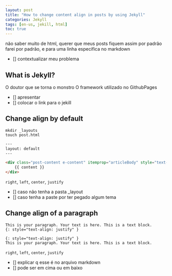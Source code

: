 ```yaml
---
layout: post
title: "How to change content align in posts by using Jekyll"
categories: Jekyll
tags: [en-us, jekill, html]
toc: true
---
```


não saber muito de html, querer que meus posts fiquem assim por padrão
farei por padrão, e para uma linha especifica no markdown

- [] contextualizar meu problema

## What is Jekyll?

O doutor que se torna o monstro
O framework utilizado no GithubPages

- [] apresentar
- [] colocar o link para o jekill

## Change align by default

```
mkdir _layouts
touch post.html
```


```html
---
layout: default
---

<div class="post-content e-content" itemprop="articleBody" style="text-align: justify">
    {{ content }}
</div>
```

`right`, `left`, `center`, `justify`

- [] caso não tenha a pasta _layout
- [] caso tenha a paste por ter pegado algum tema

## Change align of a paragraph

```
This is your paragraph. Your text is here. This is a text block.
{: style="text-align: justify" }
```

```
{: style="text-align: justify" }
This is your paragraph. Your text is here. This is a text block.
```

`right`, `left`, `center`, `justify`

- [] explicar q esse é no arquivo markdown
- [] pode ser em cima ou em baixo